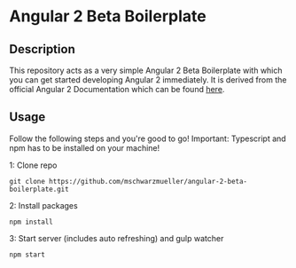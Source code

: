 # Angular 2 Beta Boilerplate

## Description
This repository acts as a very simple Angular 2 Beta Boilerplate with which you can get started developing Angular 2 immediately.
It is derived from the official Angular 2 Documentation which can be found [here](https://angular.io/docs/ts/latest/quickstart.html).
## Usage
Follow the following steps and you're good to go! Important: Typescript and npm has to be installed on your machine!

1: Clone repo
```
git clone https://github.com/mschwarzmueller/angular-2-beta-boilerplate.git
```
2: Install packages
```
npm install
```
3: Start server (includes auto refreshing) and gulp watcher
```
npm start
```
